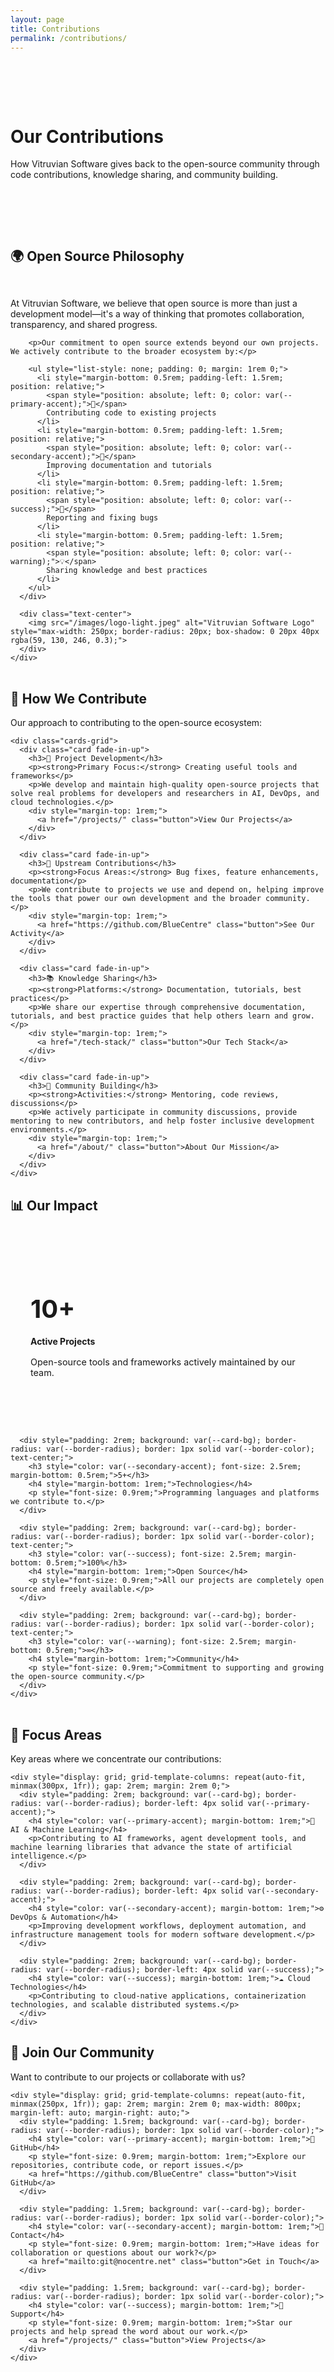 ```yaml
---
layout: page
title: Contributions
permalink: /contributions/
---
```


<div class="hero" style="padding: 4rem 0;">
  <div class="wrapper">
    <h1>Our Contributions</h1>
    <p>How Vitruvian Software gives back to the open-source community through code contributions, knowledge sharing, and community building.</p>
  </div>
</div>

<div class="content-section">
  <div class="wrapper">
    <h2>🌍 Open Source Philosophy</h2>
    <div style="display: grid; grid-template-columns: repeat(auto-fit, minmax(350px, 1fr)); gap: 3rem; align-items: center; margin: 2rem 0;">
      <div>
        <p>At Vitruvian Software, we believe that open source is more than just a development model—it's a way of thinking that promotes collaboration, transparency, and shared progress.</p>
        
        <p>Our commitment to open source extends beyond our own projects. We actively contribute to the broader ecosystem by:</p>
        
        <ul style="list-style: none; padding: 0; margin: 1rem 0;">
          <li style="margin-bottom: 0.5rem; padding-left: 1.5rem; position: relative;">
            <span style="position: absolute; left: 0; color: var(--primary-accent);">🔧</span>
            Contributing code to existing projects
          </li>
          <li style="margin-bottom: 0.5rem; padding-left: 1.5rem; position: relative;">
            <span style="position: absolute; left: 0; color: var(--secondary-accent);">📝</span>
            Improving documentation and tutorials
          </li>
          <li style="margin-bottom: 0.5rem; padding-left: 1.5rem; position: relative;">
            <span style="position: absolute; left: 0; color: var(--success);">🐛</span>
            Reporting and fixing bugs
          </li>
          <li style="margin-bottom: 0.5rem; padding-left: 1.5rem; position: relative;">
            <span style="position: absolute; left: 0; color: var(--warning);">💡</span>
            Sharing knowledge and best practices
          </li>
        </ul>
      </div>
      
      <div class="text-center">
        <img src="/images/logo-light.jpeg" alt="Vitruvian Software Logo" style="max-width: 250px; border-radius: 20px; box-shadow: 0 20px 40px rgba(59, 130, 246, 0.3);">
      </div>
    </div>
  </div>
</div>

<div class="content-section">
  <div class="wrapper">
    <h2>🤝 How We Contribute</h2>
    <p class="mb-2">Our approach to contributing to the open-source ecosystem:</p>
    
    <div class="cards-grid">
      <div class="card fade-in-up">
        <h3>🚀 Project Development</h3>
        <p><strong>Primary Focus:</strong> Creating useful tools and frameworks</p>
        <p>We develop and maintain high-quality open-source projects that solve real problems for developers and researchers in AI, DevOps, and cloud technologies.</p>
        <div style="margin-top: 1rem;">
          <a href="/projects/" class="button">View Our Projects</a>
        </div>
      </div>

      <div class="card fade-in-up">
        <h3>🔧 Upstream Contributions</h3>
        <p><strong>Focus Areas:</strong> Bug fixes, feature enhancements, documentation</p>
        <p>We contribute to projects we use and depend on, helping improve the tools that power our own development and the broader community.</p>
        <div style="margin-top: 1rem;">
          <a href="https://github.com/BlueCentre" class="button">See Our Activity</a>
        </div>
      </div>

      <div class="card fade-in-up">
        <h3>📚 Knowledge Sharing</h3>
        <p><strong>Platforms:</strong> Documentation, tutorials, best practices</p>
        <p>We share our expertise through comprehensive documentation, tutorials, and best practice guides that help others learn and grow.</p>
        <div style="margin-top: 1rem;">
          <a href="/tech-stack/" class="button">Our Tech Stack</a>
        </div>
      </div>

      <div class="card fade-in-up">
        <h3>🌱 Community Building</h3>
        <p><strong>Activities:</strong> Mentoring, code reviews, discussions</p>
        <p>We actively participate in community discussions, provide mentoring to new contributors, and help foster inclusive development environments.</p>
        <div style="margin-top: 1rem;">
          <a href="/about/" class="button">About Our Mission</a>
        </div>
      </div>
    </div>
  </div>
</div>

<div class="content-section">
  <div class="wrapper">
    <h2>📊 Our Impact</h2>
    <div style="display: grid; grid-template-columns: repeat(auto-fit, minmax(250px, 1fr)); gap: 2rem; margin: 2rem 0;">
      <div style="padding: 2rem; background: var(--card-bg); border-radius: var(--border-radius); border: 1px solid var(--border-color); text-center;">
        <h3 style="color: var(--primary-accent); font-size: 2.5rem; margin-bottom: 0.5rem;">10+</h3>
        <h4 style="margin-bottom: 1rem;">Active Projects</h4>
        <p style="font-size: 0.9rem;">Open-source tools and frameworks actively maintained by our team.</p>
      </div>
      
      <div style="padding: 2rem; background: var(--card-bg); border-radius: var(--border-radius); border: 1px solid var(--border-color); text-center;">
        <h3 style="color: var(--secondary-accent); font-size: 2.5rem; margin-bottom: 0.5rem;">5+</h3>
        <h4 style="margin-bottom: 1rem;">Technologies</h4>
        <p style="font-size: 0.9rem;">Programming languages and platforms we contribute to.</p>
      </div>
      
      <div style="padding: 2rem; background: var(--card-bg); border-radius: var(--border-radius); border: 1px solid var(--border-color); text-center;">
        <h3 style="color: var(--success); font-size: 2.5rem; margin-bottom: 0.5rem;">100%</h3>
        <h4 style="margin-bottom: 1rem;">Open Source</h4>
        <p style="font-size: 0.9rem;">All our projects are completely open source and freely available.</p>
      </div>
      
      <div style="padding: 2rem; background: var(--card-bg); border-radius: var(--border-radius); border: 1px solid var(--border-color); text-center;">
        <h3 style="color: var(--warning); font-size: 2.5rem; margin-bottom: 0.5rem;">∞</h3>
        <h4 style="margin-bottom: 1rem;">Community</h4>
        <p style="font-size: 0.9rem;">Commitment to supporting and growing the open-source community.</p>
      </div>
    </div>
  </div>
</div>

<div class="content-section">
  <div class="wrapper">
    <h2>🎯 Focus Areas</h2>
    <p class="mb-2">Key areas where we concentrate our contributions:</p>
    
    <div style="display: grid; grid-template-columns: repeat(auto-fit, minmax(300px, 1fr)); gap: 2rem; margin: 2rem 0;">
      <div style="padding: 2rem; background: var(--card-bg); border-radius: var(--border-radius); border-left: 4px solid var(--primary-accent);">
        <h4 style="color: var(--primary-accent); margin-bottom: 1rem;">🤖 AI & Machine Learning</h4>
        <p>Contributing to AI frameworks, agent development tools, and machine learning libraries that advance the state of artificial intelligence.</p>
      </div>
      
      <div style="padding: 2rem; background: var(--card-bg); border-radius: var(--border-radius); border-left: 4px solid var(--secondary-accent);">
        <h4 style="color: var(--secondary-accent); margin-bottom: 1rem;">⚙️ DevOps & Automation</h4>
        <p>Improving development workflows, deployment automation, and infrastructure management tools for modern software development.</p>
      </div>
      
      <div style="padding: 2rem; background: var(--card-bg); border-radius: var(--border-radius); border-left: 4px solid var(--success);">
        <h4 style="color: var(--success); margin-bottom: 1rem;">☁️ Cloud Technologies</h4>
        <p>Contributing to cloud-native applications, containerization technologies, and scalable distributed systems.</p>
      </div>
    </div>
  </div>
</div>

<div class="content-section text-center">
  <div class="wrapper">
    <h2>🤝 Join Our Community</h2>
    <p class="mb-2">Want to contribute to our projects or collaborate with us?</p>
    
    <div style="display: grid; grid-template-columns: repeat(auto-fit, minmax(250px, 1fr)); gap: 2rem; margin: 2rem 0; max-width: 800px; margin-left: auto; margin-right: auto;">
      <div style="padding: 1.5rem; background: var(--card-bg); border-radius: var(--border-radius); border: 1px solid var(--border-color);">
        <h4 style="color: var(--primary-accent); margin-bottom: 1rem;">🐙 GitHub</h4>
        <p style="font-size: 0.9rem; margin-bottom: 1rem;">Explore our repositories, contribute code, or report issues.</p>
        <a href="https://github.com/BlueCentre" class="button">Visit GitHub</a>
      </div>
      
      <div style="padding: 1.5rem; background: var(--card-bg); border-radius: var(--border-radius); border: 1px solid var(--border-color);">
        <h4 style="color: var(--secondary-accent); margin-bottom: 1rem;">📧 Contact</h4>
        <p style="font-size: 0.9rem; margin-bottom: 1rem;">Have ideas for collaboration or questions about our work?</p>
        <a href="mailto:git@nocentre.net" class="button">Get in Touch</a>
      </div>
      
      <div style="padding: 1.5rem; background: var(--card-bg); border-radius: var(--border-radius); border: 1px solid var(--border-color);">
        <h4 style="color: var(--success); margin-bottom: 1rem;">🌟 Support</h4>
        <p style="font-size: 0.9rem; margin-bottom: 1rem;">Star our projects and help spread the word about our work.</p>
        <a href="/projects/" class="button">View Projects</a>
      </div>
    </div>
  </div>
</div>
